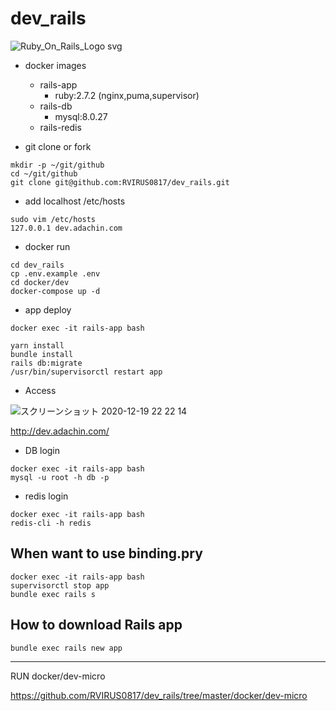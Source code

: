 # dev_rails

![Ruby_On_Rails_Logo svg](https://user-images.githubusercontent.com/5633085/101983216-dfba9f80-3cbc-11eb-9c02-d406eaba9cd3.png)


- docker images
  - rails-app
    - ruby:2.7.2 (nginx,puma,supervisor)
  - rails-db
    - mysql:8.0.27
  - rails-redis


- git clone or fork

```
mkdir -p ~/git/github
cd ~/git/github
git clone git@github.com:RVIRUS0817/dev_rails.git
```

- add localhost /etc/hosts

```
sudo vim /etc/hosts
127.0.0.1 dev.adachin.com
```

- docker run

```
cd dev_rails
cp .env.example .env
cd docker/dev
docker-compose up -d
```

- app deploy

```
docker exec -it rails-app bash

yarn install
bundle install
rails db:migrate
/usr/bin/supervisorctl restart app
``` 

- Access

![スクリーンショット 2020-12-19 22 22 14](https://user-images.githubusercontent.com/5633085/102690442-cc717c00-4248-11eb-90ad-1c5ab5d5933f.jpg)


http://dev.adachin.com/

- DB login

```
docker exec -it rails-app bash
mysql -u root -h db -p
```

- redis login
```
docker exec -it rails-app bash
redis-cli -h redis

```

## When want to use binding.pry

```
docker exec -it rails-app bash
supervisorctl stop app
bundle exec rails s
```

## How to download Rails app

```
bundle exec rails new app
```

---

RUN docker/dev-micro

https://github.com/RVIRUS0817/dev_rails/tree/master/docker/dev-micro
